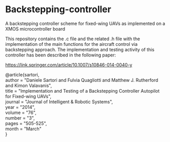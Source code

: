 # Backstepping-controller
A backstepping controller scheme for fixed-wing UAVs as implemented on a XMOS microcontroller board 

This repository contains the .c file and the related .h file with the implementation of the main functions for the aircraft control via backstepping approach. The implementation and testing activity of this controller has been described in the following paper:

https://link.springer.com/article/10.1007/s10846-014-0040-y


@article{sartori,<br />
author = "Daniele Sartori and Fulvia Quagliotti and Matthew J. Rutherford and Kimon Valavanis",<br />
title = "Implementation and Testing of a Backstepping Controller Autopilot for Fixed-wing UAVs",<br />
journal = "Journal of Intelligent & Robotic Systems",<br />
year = "2014",<br />
volume = "76",<br />
number = "3",<br />
pages = "505-525",<br />
month = "March"<br />
}
